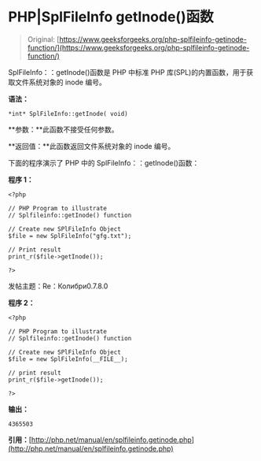 # PHP|SplFileInfo getInode()函数

> Original: [https://www.geeksforgeeks.org/php-splfileinfo-getinode-function/](https://www.geeksforgeeks.org/php-splfileinfo-getinode-function/)

SplFileInfo：：getInode()函数是 PHP 中标准 PHP 库(SPL)的内置函数，用于获取文件系统对象的 inode 编号。

**语法：**

```
*int* SplFileInfo::getInode( void)
```

**参数：**此函数不接受任何参数。

**返回值：**此函数返回文件系统对象的 inode 编号。

下面的程序演示了 PHP 中的 SplFileInfo：：getInode()函数：

**程序 1：**

```
<?php

// PHP Program to illustrate 
// Splfileinfo::getInode() function

// Create new SPlFileInfo Object
$file = new SplFileInfo("gfg.txt");

// Print result
print_r($file->getInode());

?>
```

发帖主题：Re：Колибри0.7.8.0

**程序 2：**

```
<?php

// PHP Program to illustrate 
// Splfileinfo::getInode() function

// Create new SPlFileInfo Object
$file = new SplFileInfo(__FILE__);

// print result
print_r($file->getInode());

?>
```

**输出：**

```
4365503

```

**引用：**[http://php.net/manual/en/splfileinfo.getinode.php](http://php.net/manual/en/splfileinfo.getinode.php)